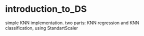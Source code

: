 # introduction_to_DS
simple KNN implementation.     two parts: KNN regression and KNN classification, using StandartScaler
